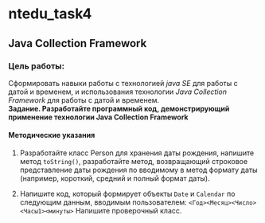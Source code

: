 # ntedu_task4  
## Java Collection Framework  
### Цель работы:  
Сформировать навыки работы с технологией _java SE_ для работы с датой
и временем, и использования технологии _Java Collection Framework_ для
работы с датой и временем.  
**Задание. Разработайте программный код, демонстрирующий
применение технологии Java Collection Framework**  

#### Методические указания  
1. Разработайте класс Person для хранения даты рождения, напишите
метод `toString()`, разработайте метод, возвращающий строковое
представление даты рождения по вводимому в метод формату даты
(например, короткий, средний и полный формат даты).  

2. Напишите код, который формирует объекты `Date` и `Calendar` по
следующим данным, вводимым пользователем:
`<Год><Месяц><Число>`  
`<Часы1><минуты>`
Напишите проверочный класс.
